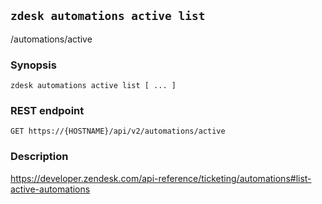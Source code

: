 ## `zdesk automations active list`

/automations/active

### Synopsis

    zdesk automations active list [ ... ]

### REST endpoint

    GET https://{HOSTNAME}/api/v2/automations/active

### Description

https://developer.zendesk.com/api-reference/ticketing/automations#list-active-automations

